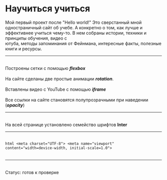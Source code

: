 # Научиться учиться  
Мой первый проект после "Hello world!"
Это сверстанный мной одностраничный сайт об учебе. А конкретно о том, как лучше и эффективнее учиться чему-то. В нем собраны истории, техники и принципы обучения, видео с  
ютуба, методы запоминания от Фейнмана, интересные факты, полезные книги и ресурсы. <br><hr>  
Построены сетки с помощью ***flexbox*** <br>  
На сайте сделаны две простые анимации ***rotation***.<br>  
Вставлены видео с YouTube с помощью ***iframe***<br>  
Все ссылки на сайте становятся полупрозрачными при наведении (***opacity***)<br><hr>  
На всей странице установлено семейство шрифтов **Inter**
<br><hr>  
```html <meta charset="UTF-8"> <meta name="viewport" content="width=device-width, initial-scale=1.0">```  
<br><hr>  
Статус: готов к проверке
